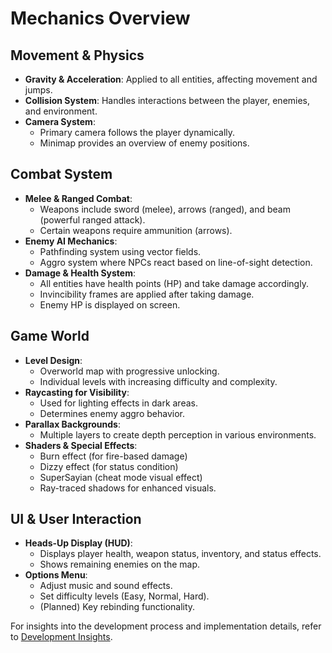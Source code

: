 # Mechanics Overview

## Movement & Physics
- **Gravity & Acceleration**: Applied to all entities, affecting movement and jumps.
- **Collision System**: Handles interactions between the player, enemies, and environment.
- **Camera System**:
  - Primary camera follows the player dynamically.
  - Minimap provides an overview of enemy positions.

## Combat System
- **Melee & Ranged Combat**:
  - Weapons include sword (melee), arrows (ranged), and beam (powerful ranged attack).
  - Certain weapons require ammunition (arrows).
- **Enemy AI Mechanics**:
  - Pathfinding system using vector fields.
  - Aggro system where NPCs react based on line-of-sight detection.
- **Damage & Health System**:
  - All entities have health points (HP) and take damage accordingly.
  - Invincibility frames are applied after taking damage.
  - Enemy HP is displayed on screen.

## Game World
- **Level Design**:
  - Overworld map with progressive unlocking.
  - Individual levels with increasing difficulty and complexity.
- **Raycasting for Visibility**:
  - Used for lighting effects in dark areas.
  - Determines enemy aggro behavior.
- **Parallax Backgrounds**:
  - Multiple layers to create depth perception in various environments.
- **Shaders & Special Effects**:
  - Burn effect (for fire-based damage)
  - Dizzy effect (for status condition)
  - SuperSayian (cheat mode visual effect)
  - Ray-traced shadows for enhanced visuals.

## UI & User Interaction
- **Heads-Up Display (HUD)**:
  - Displays player health, weapon status, inventory, and status effects.
  - Shows remaining enemies on the map.
- **Options Menu**:
  - Adjust music and sound effects.
  - Set difficulty levels (Easy, Normal, Hard).
  - (Planned) Key rebinding functionality.

For insights into the development process and implementation details, refer to [Development Insights](development.md).

